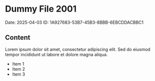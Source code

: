 # Dummy File 2001

Date: 2025-04-03
ID: 1A927683-53B7-45B3-8BBB-6EBCDDACBBC1

## Content

Lorem ipsum dolor sit amet, consectetur adipiscing elit.
Sed do eiusmod tempor incididunt ut labore et dolore magna aliqua.

* Item 1
* Item 2
* Item 3

